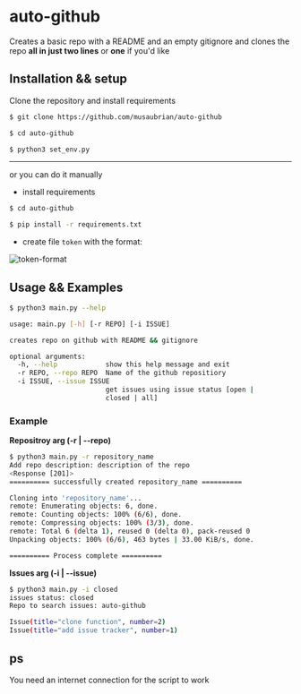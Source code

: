 # auto-github


Creates a basic repo with a README and an empty gitignore and clones the repo **all in just two lines** or **one** if you'd like
## Installation && setup

Clone the repository and install requirements

```sh
$ git clone https://github.com/musaubrian/auto-github
```
```sh
$ cd auto-github

$ python3 set_env.py
```

------------------
or you can do it manually
 - install requirements
```sh
$ cd auto-github

$ pip install -r requirements.txt
```
 - create file `token` with the format:

![token-format](https://user-images.githubusercontent.com/94367979/181854680-6593e3d1-e581-4e20-bd74-f5045910a226.png)

    
## Usage && Examples

```sh
$ python3 main.py --help

usage: main.py [-h] [-r REPO] [-i ISSUE]

creates repo on github with README && gitignore

optional arguments:
  -h, --help            show this help message and exit
  -r REPO, --repo REPO  Name of the github repositiory
  -i ISSUE, --issue ISSUE 
                        get issues using issue status [open |
                        closed | all]
```
### Example

**Repositroy arg (-r | --repo)**
```sh
$ python3 main.py -r repository_name
Add repo description: description of the repo
<Response [201]>
========== successfully created repository_name ==========

Cloning into 'repository_name'...
remote: Enumerating objects: 6, done.
remote: Counting objects: 100% (6/6), done.
remote: Compressing objects: 100% (3/3), done.
remote: Total 6 (delta 1), reused 0 (delta 0), pack-reused 0
Unpacking objects: 100% (6/6), 463 bytes | 33.00 KiB/s, done.

========== Process complete ==========
```

**Issues arg (-i | --issue)**
```sh
$ python3 main.py -i closed
issues status: closed
Repo to search issues: auto-github

Issue(title="clone function", number=2)
Issue(title="add issue tracker", number=1)
```
## ps

You need an internet connection for the script to work
